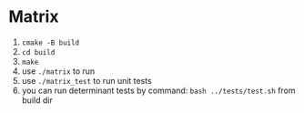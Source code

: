 # Matrix
1. `cmake -B build`
2. `cd build`
3. `make`
4. use `./matrix` to run
5. use `./matrix_test` to run unit tests
6. you can run determinant tests by command: `bash ../tests/test.sh` from build dir

